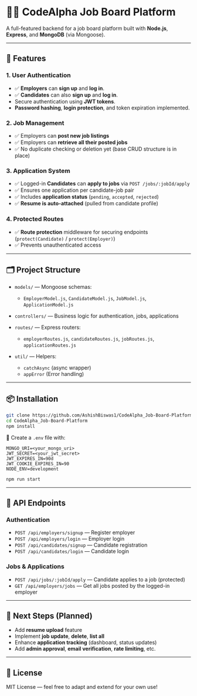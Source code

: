 # 🧑‍💼 CodeAlpha Job Board Platform

A full-featured backend for a job board platform built with **Node.js**, **Express**, and **MongoDB** (via Mongoose).

---

## 🚀 Features

### 1. **User Authentication**

- ✅ **Employers** can **sign up** and **log in**.
- ✅ **Candidates** can also **sign up** and **log in**.
- Secure authentication using **JWT tokens**.
- **Password hashing**, **login protection**, and token expiration implemented.

### 2. **Job Management**

- ✅ Employers can **post new job listings**
- ✅ Employers can **retrieve all their posted jobs**
- ✅ No duplicate checking or deletion yet (base CRUD structure is in place)

### 3. **Application System**

- ✅ Logged-in **Candidates** can **apply to jobs** via `POST /jobs/:jobId/apply`
- ✅ Ensures one application per candidate-job pair
- ✅ Includes **application status** (`pending`, `accepted`, `rejected`)
- ✅ **Resume is auto-attached** (pulled from candidate profile)

### 4. **Protected Routes**

- ✅ **Route protection** middleware for securing endpoints (`protect(Candidate)` / `protect(Employer)`)
- ✅ Prevents unauthenticated access

---

## 🗂️ Project Structure

- `models/` — Mongoose schemas:

  - `EmployerModel.js`, `CandidateModel.js`, `JobModel.js`, `ApplicationModel.js`

- `controllers/` — Business logic for authentication, jobs, applications
- `routes/` — Express routers:

  - `employerRoutes.js`, `candidateRoutes.js`, `jobRoutes.js`, `applicationRoutes.js`

- `util/` — Helpers:

  - `catchAsync` (async wrapper)
  - `appError` (Error handling)

---

## 📦 Installation

```bash
git clone https://github.com/AshishBiswas1/CodeAlpha_Job-Board-Platform.git
cd CodeAlpha_Job-Board-Platform
npm install
```

📝 Create a `.env` file with:

```
MONGO_URI=<your_mongo_uri>
JWT_SECRET=<your_jwt_secret>
JWT_EXPIRES_IN=90d
JWT_COOKIE_EXPIRES_IN=90
NODE_ENV=development
```

```bash
npm run start
```

---

## 🔗 API Endpoints

### Authentication

- `POST /api/employers/signup` — Register employer
- `POST /api/employers/login` — Employer login
- `POST /api/candidates/signup` — Candidate registration
- `POST /api/candidates/login` — Candidate login

### Jobs & Applications

- `POST /api/jobs/:jobId/apply` — Candidate applies to a job (protected)
- `GET /api/employers/jobs` — Get all jobs posted by the logged-in employer

---

## 🎯 Next Steps (Planned)

- Add **resume upload** feature
- Implement **job update**, **delete**, **list all**
- Enhance **application tracking** (dashboard, status updates)
- Add **admin approval**, **email verification**, **rate limiting**, etc.

---

## 📄 License

MIT License — feel free to adapt and extend for your own use!
